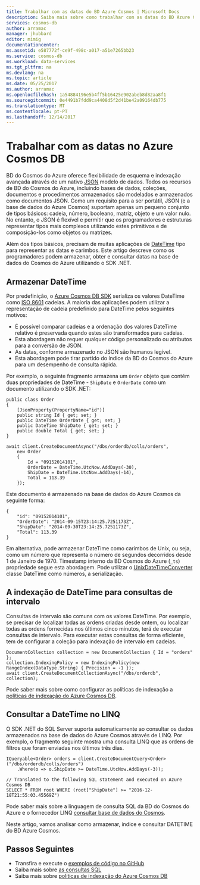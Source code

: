 ```yaml
---
title: Trabalhar com as datas do BD Azure Cosmos | Microsoft Docs
description: Saiba mais sobre como trabalhar com as datas do BD Azure Cosmos.
services: cosmos-db
author: arramac
manager: jhubbard
editor: mimig
documentationcenter: 
ms.assetid: e587772f-ce9f-498c-a017-a51e7265bb23
ms.service: cosmos-db
ms.workload: data-services
ms.tgt_pltfrm: na
ms.devlang: na
ms.topic: article
ms.date: 05/25/2017
ms.author: arramac
ms.openlocfilehash: 1a54884196e5b4ff5b16425e902abeb8d82aa8f1
ms.sourcegitcommit: 0e4491b7fdd9ca4408d5f2d41be42a09164db775
ms.translationtype: MT
ms.contentlocale: pt-PT
ms.lasthandoff: 12/14/2017
---
```

# <a name="working-with-dates-in-azure-cosmos-db"></a>Trabalhar com as datas no Azure Cosmos DB
BD do Cosmos do Azure oferece flexibilidade de esquema e indexação avançada através de um nativo [JSON](http://www.json.org) modelo de dados. Todos os recursos de BD do Cosmos do Azure, incluindo bases de dados, coleções, documentos e procedimentos armazenados são modelados e armazenados como documentos JSON. Como um requisito para a ser portátil, JSON (e a base de dados do Azure Cosmos) suportam apenas um pequeno conjunto de tipos básicos: cadeia, número, booleano, matriz, objeto e um valor nulo. No entanto, o JSON é flexível e permitir que os programadores e estruturas representar tipos mais complexos utilizando estes primitivos e de composição-los como objetos ou matrizes. 

Além dos tipos básicos, precisam de muitas aplicações de [DateTime](https://msdn.microsoft.com/library/system.datetime(v=vs.110).aspx) tipo para representar as datas e carimbos. Este artigo descreve como os programadores podem armazenar, obter e consultar datas na base de dados do Cosmos do Azure utilizando o SDK .NET.

## <a name="storing-datetimes"></a>Armazenar DateTime
Por predefinição, o [Azure Cosmos DB SDK](sql-api-sdk-dotnet.md) serializa os valores DateTime como [ISO 8601](http://www.iso.org/iso/catalogue_detail?csnumber=40874) cadeias. A maioria das aplicações podem utilizar a representação de cadeia predefinido para DateTime pelos seguintes motivos:

* É possível comparar cadeias e a ordenação dos valores DateTime relativo é preservada quando estes são transformados para cadeias. 
* Esta abordagem não requer qualquer código personalizado ou atributos para a conversão de JSON.
* As datas, conforme armazenado no JSON são humanos legível.
* Esta abordagem pode tirar partido do índice da BD do Cosmos do Azure para um desempenho de consulta rápida.

Por exemplo, o seguinte fragmento armazena um `Order` objeto que contém duas propriedades de DateTime - `ShipDate` e `OrderDate` como um documento utilizando o SDK .NET:

    public class Order
    {
        [JsonProperty(PropertyName="id")]
        public string Id { get; set; }
        public DateTime OrderDate { get; set; }
        public DateTime ShipDate { get; set; }
        public double Total { get; set; }
    }

    await client.CreateDocumentAsync("/dbs/orderdb/colls/orders", 
        new Order 
        { 
            Id = "09152014101",
            OrderDate = DateTime.UtcNow.AddDays(-30),
            ShipDate = DateTime.UtcNow.AddDays(-14), 
            Total = 113.39
        });

Este documento é armazenado na base de dados do Azure Cosmos da seguinte forma:

    {
        "id": "09152014101",
        "OrderDate": "2014-09-15T23:14:25.7251173Z",
        "ShipDate": "2014-09-30T23:14:25.7251173Z",
        "Total": 113.39
    }
    

Em alternativa, pode armazenar DateTime como carimbos de Unix, ou seja, como um número que representa o número de segundos decorridos desde 1 de Janeiro de 1970. Timestamp interno da BD Cosmos do Azure (`_ts`) propriedade segue esta abordagem. Pode utilizar o [UnixDateTimeConverter](https://msdn.microsoft.com/library/azure/microsoft.azure.documents.unixdatetimeconverter.aspx) classe DateTime como números, a serialização. 

## <a name="indexing-datetimes-for-range-queries"></a>A indexação de DateTime para consultas de intervalo
Consultas de intervalo são comuns com os valores DateTime. Por exemplo, se precisar de localizar todas as ordens criadas desde ontem, ou localizar todas as ordens fornecidas nos últimos cinco minutos, terá de executar consultas de intervalo. Para executar estas consultas de forma eficiente, tem de configurar a coleção para indexação de intervalo em cadeias.

    DocumentCollection collection = new DocumentCollection { Id = "orders" };
    collection.IndexingPolicy = new IndexingPolicy(new RangeIndex(DataType.String) { Precision = -1 });
    await client.CreateDocumentCollectionAsync("/dbs/orderdb", collection);

Pode saber mais sobre como configurar as políticas de indexação a [políticas de indexação do Azure Cosmos DB](indexing-policies.md).

## <a name="querying-datetimes-in-linq"></a>Consultar a DateTime no LINQ
O SDK .NET do SQL Server suporta automaticamente ao consultar os dados armazenados na base de dados do Azure Cosmos através de LINQ. Por exemplo, o fragmento seguinte mostra uma consulta LINQ que as ordens de filtros que foram enviadas nos últimos três dias.

    IQueryable<Order> orders = client.CreateDocumentQuery<Order>("/dbs/orderdb/colls/orders")
        .Where(o => o.ShipDate >= DateTime.UtcNow.AddDays(-3));
          
    // Translated to the following SQL statement and executed on Azure Cosmos DB
    SELECT * FROM root WHERE (root["ShipDate"] >= "2016-12-18T21:55:03.45569Z")

Pode saber mais sobre a linguagem de consulta SQL da BD do Cosmos do Azure e o fornecedor LINQ [consultar base de dados do Cosmos](sql-api-sql-query.md).

Neste artigo, vamos analisar como armazenar, índice e consultar DATETIME do BD Azure Cosmos.

## <a name="next-steps"></a>Passos Seguintes
* Transfira e execute o [exemplos de código no GitHub](https://github.com/Azure/azure-documentdb-dotnet/tree/master/samples/code-samples)
* Saiba mais sobre [as consultas SQL](sql-api-sql-query.md)
* Saiba mais sobre [políticas de indexação do Azure Cosmos DB](indexing-policies.md)
